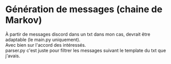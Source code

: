 # Génération de messages (chaine de Markov)
À partir de messages discord dans un txt dans mon cas, devrait être adaptable (le main.py uniquement).  
Avec bien sur l'accord des intéressés.  
parser.py c'est juste pour filtrer les messages suivant le template du txt que j'avais.